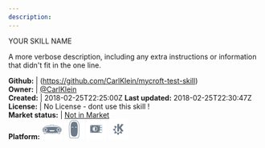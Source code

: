 ```yaml
---
description: 
---
```

YOUR SKILL NAME

A more verbose description, including any extra instructions or
information that didn't fit in the one line.

**Github:** | (https://github.com/CarlKlein/mycroft-test-skill)  
**Owner:** | [@CarlKlein](https://github.com/CarlKlein)  
**Created:** | 2018-02-25T22:25:00Z  **Last updated:** 2018-02-25T22:30:47Z  
**License:** | No License - dont use this skill !  
**Market status:** | [Not in Market](https://market.mycroft.ai/skill/)  
**Platform:**   ![](.gitbook/assets/mark-1-icon.png)  ![](.gitbook/assets/mark-2-icon.png)  ![](.gitbook/assets/picroft-icon.png)  ![](.gitbook/assets/kde.png)   
